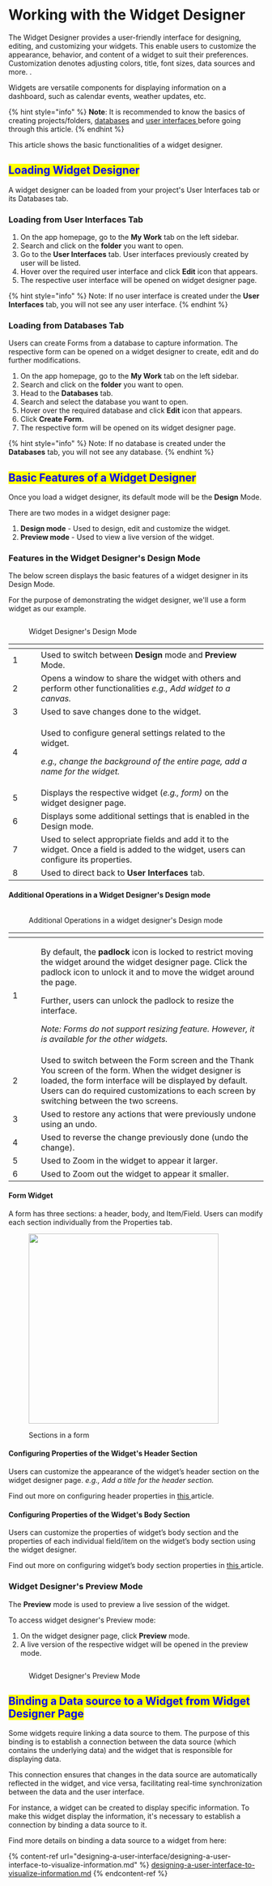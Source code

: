 # Working with the Widget Designer

The Widget Designer provides a user-friendly interface for designing, editing, and customizing your widgets. This enable users to customize the appearance, behavior, and content of a widget to suit their preferences. Customization denotes adjusting colors, title, font sizes, data sources and more. .

Widgets are versatile components for displaying information on a dashboard, such as calendar events, weather updates, etc.

{% hint style="info" %}
**Note**: It is recommended to know the basics of creating projects/folders, [databases](../databases/creating-and-editing-databases/) and [user interfaces ](designing-a-user-interface/)before going through this article.
{% endhint %}

This article shows the basic functionalities of a widget designer.

## <mark style="color:blue;">Loading Widget Designer</mark>&#x20;

A widget designer can be loaded from your project's User Interfaces tab or its Databases tab.

### Loading from User Interfaces Tab

1. On the app homepage, go to the **My Work** tab on the left sidebar.
2. Search and click on the **folder** you want to open.
3. Go to the **User Interfaces** tab. User interfaces previously created by user will be listed.
4. Hover over the required user interface and click **Edit** icon that appears.
5. The respective user interface will be opened on widget designer page.



{% hint style="info" %}
Note: If no user interface is created under the **User Interfaces** tab, you will not see any user interface.
{% endhint %}

### Loading from Databases Tab

Users can create Forms from a database to capture information. The respective form can be opened on a widget designer to create, edit and do further modifications.

1. On the app homepage, go to the **My Work** tab on the left sidebar.
2. Search and click on the **folder** you want to open.
3. Head to the **Databases** tab.
4. Search and select the database you want to open.
5. Hover over the required database and click **Edit** icon that appears.
6. Click **Create Form.**
7. The respective form will be opened on its widget designer page.



{% hint style="info" %}
Note: If no database is created under the **Databases** tab, you will not see any database.
{% endhint %}



## <mark style="color:blue;">Basic Features of a Widget Designer</mark>

Once you load a widget designer, its default mode will be the **Design** Mode.

There are two modes in a widget designer page:&#x20;

1. **Design mode** - Used to design, edit and customize the widget.&#x20;
2. **Preview mode** - Used to view a live version of the widget.

### Features in the Widget Designer's Design Mode

The below screen displays the basic features of a widget designer in its Design Mode.

For the purpose of demonstrating the widget designer, we'll use a form widget as our example.



<figure><img src="../.gitbook/assets/LC_Working with Widget Designer_s1.png" alt=""><figcaption><p>Widget Designer's Design Mode</p></figcaption></figure>

<table><thead><tr><th width="40" data-type="number"></th><th></th><th data-hidden></th></tr></thead><tbody><tr><td>1</td><td>Used to switch between <strong>Design</strong> mode and <strong>Preview</strong> Mode. </td><td></td></tr><tr><td>2</td><td>Opens a window to share the widget with others and perform other functionalities <em>e.g., Add widget to a canvas.</em></td><td></td></tr><tr><td>3</td><td>Used to save changes done to the widget.</td><td></td></tr><tr><td>4</td><td><p>Used to configure general settings related to the widget. </p><p><em>e.g., change the background of the entire page, add a name for the widget.</em></p></td><td></td></tr><tr><td>5</td><td>Displays the respective widget (<em>e.g., form)</em> on the widget designer page.</td><td></td></tr><tr><td>6</td><td>Displays some additional settings that is enabled in the Design mode.</td><td></td></tr><tr><td>7</td><td>Used to select appropriate fields and add it to the widget. Once a field is added to the widget, users can configure its properties.</td><td></td></tr><tr><td>8</td><td>Used to direct back to <strong>User Interfaces</strong> tab.</td><td></td></tr></tbody></table>

#### Additional Operations in a Widget Designer's Design mode



<figure><img src="../.gitbook/assets/LC_Working with Widget Designer_s2.png" alt=""><figcaption><p>Additional Operations in a widget designer's Design mode</p></figcaption></figure>

<table><thead><tr><th width="40"></th><th></th></tr></thead><tbody><tr><td>1</td><td><p>By default, the <strong>padlock</strong> icon is locked to restrict moving the widget around the widget designer page. Click the padlock icon to unlock it and to move the widget around the page.</p><p>Further, users can unlock the padlock to resize the interface.</p><p><em>Note: Forms do not support resizing feature. However, it is available for the other widgets.</em></p></td></tr><tr><td>2</td><td>Used to switch between the Form screen and the Thank You screen of the form. When the widget designer is loaded, the form interface will be displayed by default. Users can do required customizations to each screen by switching between the two screens.</td></tr><tr><td>3</td><td>Used to restore any actions that were previously undone using an undo. </td></tr><tr><td>4</td><td>Used to reverse the change previously done (undo the change). </td></tr><tr><td>5</td><td>Used to Zoom in the widget to appear it larger.</td></tr><tr><td>6</td><td> Used to Zoom out the widget to appear it smaller.</td></tr></tbody></table>

#### Form Widget

A form has three sections: a header, body, and Item/Field. Users can modify each section individually from the Properties tab.



<figure><img src="../.gitbook/assets/_Working with Widget Designer_s3.png" alt="" width="375"><figcaption><p>Sections in a form</p></figcaption></figure>

#### Configuring Properties of the Widget's Header Section

Users can customize the appearance of the widget’s header section on the widget designer page. _e.g., Add a title for the header section._&#x20;

Find out more on configuring header properties in [this ](designing-a-user-interface/designing-a-user-interface-from-a-database.md)article.

#### Configuring Properties of the Widget's Body Section

Users can customize the properties of widget’s body section and the properties of each individual field/item on the widget’s body section using the widget designer.

Find out more on configuring widget’s body section properties in [this ](designing-a-user-interface/designing-a-user-interface-from-a-database.md)article.

### Widget Designer's Preview Mode

The **Preview** mode is used to preview a live session of the widget.&#x20;

To access widget designer's Preview mode:

1. On the widget designer page, click **Preview** mode.
2. A live version of the respective widget will be opened in the preview mode.

<figure><img src="../.gitbook/assets/_Working with Widget Designer_s4.png" alt=""><figcaption><p>Widget Designer's Preview Mode</p></figcaption></figure>

## <mark style="color:blue;">Binding a Data source to a Widget from Widget Designer Page</mark>&#x20;

Some widgets require linking a data source to them. The purpose of this binding is to establish a connection between the data source (which contains the underlying data) and the widget that is responsible for displaying data.

This connection ensures that changes in the data source are automatically reflected in the widget, and vice versa, facilitating real-time synchronization between the data and the user interface.

For instance, a widget can be created to display specific information. To make this widget display the information, it's necessary to establish a connection by binding a data source to it.

Find more details on binding a data source to a widget from here:

{% content-ref url="designing-a-user-interface/designing-a-user-interface-to-visualize-information.md" %}
[designing-a-user-interface-to-visualize-information.md](designing-a-user-interface/designing-a-user-interface-to-visualize-information.md)
{% endcontent-ref %}
